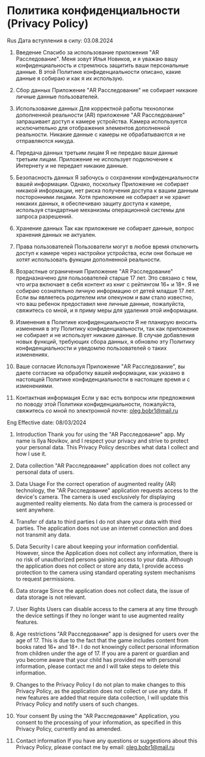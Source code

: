# Политика конфиденциальности (Privacy Policy)
Rus
Дата вступления в силу: 03.08.2024

1. Введение
Спасибо за использование приложения "AR Расследование". Меня зовут Илья Новиков, и я уважаю вашу конфиденциальность и стремлюсь защитить ваши персональные данные. В этой Политике конфиденциальности описано, какие данные я собираю и как я их использую.

2. Сбор данных
Приложение "AR Расследование" не собирает никакие личные данные пользователей.

3. Использование данных
Для корректной работы технологии дополненной реальности (AR) приложение "AR Расследование" запрашивает доступ к камере устройства. Камера используется исключительно для отображения элементов дополненной реальности. Никакие данные с камеры не обрабатываются и не отправляются никуда.

4. Передача данных третьим лицам
Я не передаю ваши данные третьим лицам. Приложение не использует подключение к Интернету и не передает никакие данные.

5. Безопасность данных
Я забочусь о сохранении конфиденциальности вашей информации. Однако, поскольку Приложение не собирает никакой информации, нет риска получения доступа к вашим данным посторонними лицами.
Хотя приложение не собирает и не хранит никаких данных, я обеспечиваю защиту доступа к камере, используя стандартные механизмы операционной системы для запроса разрешений.

6. Хранение данных
Так как приложение не собирает данные, вопрос хранения данных не актуален.

7. Права пользователей
Пользователи могут в любое время отключить доступ к камере через настройки устройства, если они больше не хотят использовать функции дополненной реальности.

8. Возрастные ограничения
Приложение "AR Расследование" предназначено для пользователей старше 17 лет. Это связано с тем, что игра включает в себя контент из книг с рейтингом 16+ и 18+. Я не собираю сознательно личную информацию от детей младше 17 лет. Если вы являетесь родителем или опекуном и вам стало известно, что ваш ребенок предоставил мне личные данные, пожалуйста, свяжитесь со мной, и я приму меры для удаления этой информации.

9. Изменения в Политике конфиденциальности
Я не планирую вносить изменения в эту Политику конфиденциальности, так как приложение не собирает и не использует никакие данные. В случае добавления новых функций, требующих сбора данных, я обновлю эту Политику конфиденциальности и уведомлю пользователей о таких изменениях.

10. Ваше согласие 
Используя Приложение "AR Расследование", вы даете согласие на обработку вашей информации, как указано в настоящей Политике конфиденциальности в настоящее время и с изменениями.

11. Контактная информация
Если у вас есть вопросы или предложения по поводу этой Политики конфиденциальности, пожалуйста, свяжитесь со мной по электронной почте: oleg.bobr1@mail.ru


Eng
Effective date: 08/03/2024

1. Introduction
Thank you for using the "AR Расследование" app. My name is Ilya Novikov, and I respect your privacy and strive to protect your personal data. This Privacy Policy describes what data I collect and how I use it.

2. Data collection
"AR Расследование" application does not collect any personal data of users.

3. Data Usage
For the correct operation of augmented reality (AR) technology, the "AR Расследование" application requests access to the device's camera. The camera is used exclusively for displaying augmented reality elements. No data from the camera is processed or sent anywhere.

4. Transfer of data to third parties
I do not share your data with third parties. The application does not use an internet connection and does not transmit any data.

5. Data Security
I care about keeping your information confidential. However, since the Application does not collect any information, there is no risk of unauthorized persons gaining access to your data.
Although the application does not collect or store any data, I provide access protection to the camera using standard operating system mechanisms to request permissions.

6. Data storage
Since the application does not collect data, the issue of data storage is not relevant.

7. User Rights
Users can disable access to the camera at any time through the device settings if they no longer want to use augmented reality features.

8. Age restrictions
"AR Расследование" app is designed for users over the age of 17. This is due to the fact that the game includes content from books rated 16+ and 18+. I do not knowingly collect personal information from children under the age of 17. If you are a parent or guardian and you become aware that your child has provided me with personal information, please contact me and I will take steps to delete this information.

9. Changes to the Privacy Policy
I do not plan to make changes to this Privacy Policy, as the application does not collect or use any data. If new features are added that require data collection, I will update this Privacy Policy and notify users of such changes.

10. Your consent
By using the "AR Расследование" Application, you consent to the processing of your information, as specified in this Privacy Policy, currently and as amended.

11. Contact information
If you have any questions or suggestions about this Privacy Policy, please contact me by email: oleg.bobr1@mail.ru 
